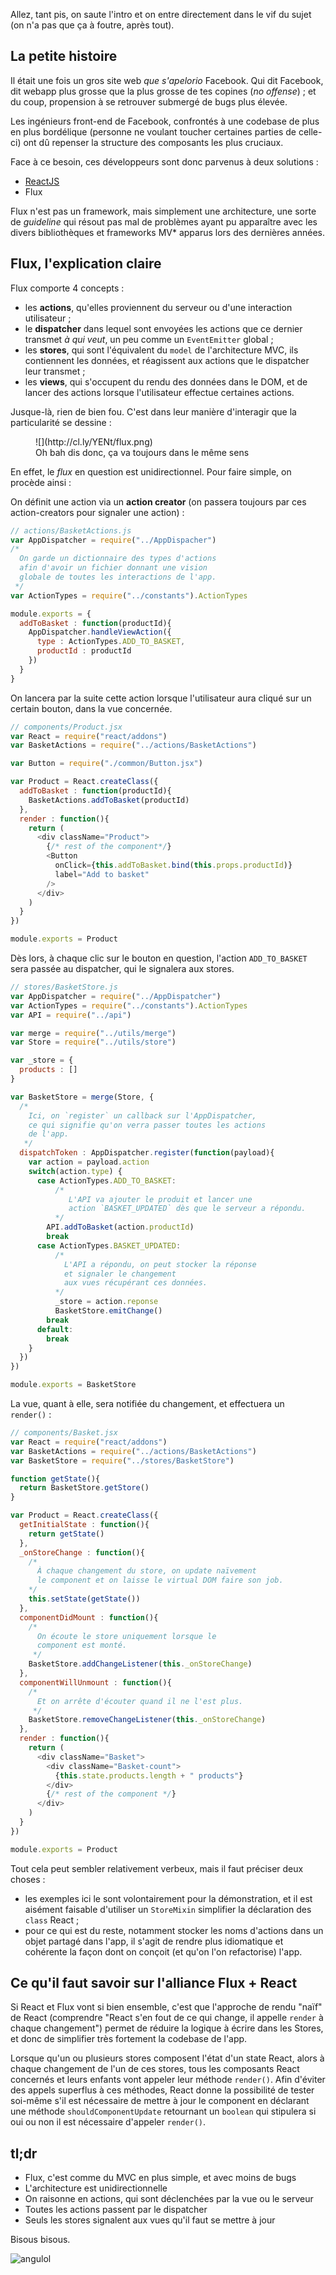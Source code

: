 Allez, tant pis, on saute l'intro et on entre directement dans le vif du sujet (on n'a pas que ça à foutre, après tout).

## La petite histoire

Il était une fois un gros site web *que s'apelorio* Facebook. Qui dit Facebook, dit webapp plus grosse que la plus grosse de tes copines (*no offense*) ; et du coup, propension à se retrouver submergé de bugs plus élevée.

Les ingénieurs front-end de Facebook, confrontés à une codebase de plus en plus bordélique (personne ne voulant toucher certaines parties de celle-ci) ont dû repenser la structure des composants les plus cruciaux.

Face à ce besoin, ces développeurs sont donc parvenus à deux solutions :

- [ReactJS](http://putaindecode.fr/posts/js/introduction-a-reactjs/)
- Flux

Flux n'est pas un framework, mais simplement une architecture, une sorte de *guideline* qui résout pas mal de problèmes ayant pu apparaître avec les divers bibliothèques et frameworks MV* apparus lors des dernières années.

## Flux, l'explication claire

Flux comporte 4 concepts :

- les **actions**, qu'elles proviennent du serveur ou d'une interaction utilisateur ;
- le **dispatcher** dans lequel sont envoyées les actions que ce dernier transmet *à qui veut*, un peu comme un `EventEmitter` global ;
- les **stores**, qui sont l'équivalent du `model` de l'architecture MVC, ils contiennent les données, et réagissent aux actions que le dispatcher leur transmet ;
- les **views**, qui s'occupent du rendu des données dans le DOM, et de lancer des actions lorsque l'utilisateur effectue certaines actions.

Jusque-là, rien de bien fou. C'est dans leur manière d'interagir que la particularité se dessine :

<figure>
  ![](http://cl.ly/YENt/flux.png)
  <figcaption>Oh bah dis donc, ça va toujours dans le même sens</figcaption>
</figure>

En effet, le *flux* en question est unidirectionnel. Pour faire simple, on procède ainsi :

On définit une action via un **action creator** (on passera toujours par ces action-creators pour signaler une action) :

```javascript
// actions/BasketActions.js
var AppDispatcher = require("../AppDispacher")
/*
  On garde un dictionnaire des types d'actions
  afin d'avoir un fichier donnant une vision
  globale de toutes les interactions de l'app.
 */
var ActionTypes = require("../constants").ActionTypes

module.exports = {
  addToBasket : function(productId){
    AppDispatcher.handleViewAction({
      type : ActionTypes.ADD_TO_BASKET,
      productId : productId
    })
  }
}
```

On lancera par la suite cette action lorsque l'utilisateur aura cliqué sur un certain bouton, dans la vue concernée.

```javascript
// components/Product.jsx
var React = require("react/addons")
var BasketActions = require("../actions/BasketActions")

var Button = require("./common/Button.jsx")

var Product = React.createClass({
  addToBasket : function(productId){
    BasketActions.addToBasket(productId)
  },
  render : function(){
    return (
      <div className="Product">
        {/* rest of the component*/}
        <Button
          onClick={this.addToBasket.bind(this.props.productId)}
          label="Add to basket"
        />
      </div>
    )
  }
})

module.exports = Product
```

Dès lors, à chaque clic sur le bouton en question, l'action `ADD_TO_BASKET` sera passée au dispatcher, qui le signalera aux stores.

```javascript
// stores/BasketStore.js
var AppDispatcher = require("../AppDispatcher")
var ActionTypes = require("../constants").ActionTypes
var API = require("../api")

var merge = require("../utils/merge")
var Store = require("../utils/store")

var _store = {
  products : []
}

var BasketStore = merge(Store, {
  /*
    Ici, on `register` un callback sur l'AppDispatcher,
    ce qui signifie qu'on verra passer toutes les actions
    de l'app.
   */
  dispatchToken : AppDispatcher.register(function(payload){
    var action = payload.action
    switch(action.type) {
      case ActionTypes.ADD_TO_BASKET:
          /*
             L'API va ajouter le produit et lancer une
             action `BASKET_UPDATED` dès que le serveur a répondu.
          */
        API.addToBasket(action.productId)
        break
      case ActionTypes.BASKET_UPDATED:
          /*
            L'API a répondu, on peut stocker la réponse
            et signaler le changement
            aux vues récupérant ces données.
          */
          _store = action.reponse
          BasketStore.emitChange()
        break
      default:
        break
    }
  })
})

module.exports = BasketStore
```

La vue, quant à elle, sera notifiée du changement, et effectuera un `render()` :

```javascript
// components/Basket.jsx
var React = require("react/addons")
var BasketActions = require("../actions/BasketActions")
var BasketStore = require("../stores/BasketStore")

function getState(){
  return BasketStore.getStore()
}

var Product = React.createClass({
  getInitialState : function(){
    return getState()
  },
  _onStoreChange : function(){
    /*
      À chaque changement du store, on update naïvement
      le component et on laisse le virtual DOM faire son job.
    */
    this.setState(getState())
  },
  componentDidMount : function(){
    /*
      On écoute le store uniquement lorsque le
      component est monté.
     */
    BasketStore.addChangeListener(this._onStoreChange)
  },
  componentWillUnmount : function(){
    /*
      Et on arrête d'écouter quand il ne l'est plus.
     */
    BasketStore.removeChangeListener(this._onStoreChange)
  },
  render : function(){
    return (
      <div className="Basket">
        <div className="Basket-count">
          {this.state.products.length + " products"}
        </div>
        {/* rest of the component */}
      </div>
    )
  }
})

module.exports = Product
```

Tout cela peut sembler relativement verbeux, mais il faut préciser deux choses :

- les exemples ici le sont volontairement pour la démonstration, et il est aisément faisable d'utiliser un `StoreMixin` simplifier la déclaration des `class` React ;
- pour ce qui est du reste, notamment stocker les noms d'actions dans un objet partagé dans l'app, il s'agit de rendre plus idiomatique et cohérente la façon dont on conçoit (et qu'on l'on refactorise) l'app.

## Ce qu'il faut savoir sur l'alliance Flux + React

Si React et Flux vont si bien ensemble, c'est que l'approche de rendu "naïf" de React (comprendre "React s'en fout de ce qui change, il appelle `render` à chaque changement") permet de réduire la logique à écrire dans les Stores, et donc de simplifier très fortement la codebase de l'app.

Lorsque qu'un ou plusieurs stores composent l'état d'un state React, alors à chaque changement de l'un de ces stores, tous les composants React concernés et leurs enfants vont appeler leur méthode `render()`. Afin d'éviter des appels superflus à ces méthodes, React donne la possibilité de tester soi-même s'il est nécessaire de mettre à jour le component en déclarant une méthode `shouldComponentUpdate` retournant un `boolean` qui stipulera si oui ou non il est nécessaire d'appeler `render()`.

## tl;dr

- Flux, c'est comme du MVC en plus simple, et avec moins de bugs
- L'architecture est unidirectionnelle
- On raisonne en actions, qui sont déclenchées par la vue ou le serveur
- Toutes les actions passent par le dispatcher
- Seuls les stores signalent aux vues qu'il faut se mettre à jour

Bisous bisous.

![angulol](http://media.giphy.com/media/lxd2cZ2BkM4IE/giphy.gif)
